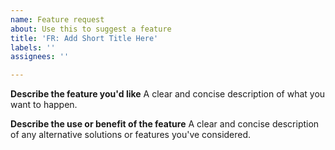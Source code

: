 ```yaml
---
name: Feature request
about: Use this to suggest a feature
title: 'FR: Add Short Title Here'
labels: ''
assignees: ''

---
```


**Describe the feature you'd like**
A clear and concise description of what you want to happen.

**Describe the use or benefit of the feature**
A clear and concise description of any alternative solutions or features you've considered.
